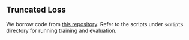 ## Truncated Loss
We borrow code from [this repository](https://github.com/AlanChou/Truncated-Loss). Refer to the scripts under `scripts` directory for running training and evaluation. 